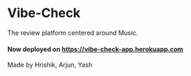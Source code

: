 # Vibe-Check
The review platform centered around Music.

#### Now deployed on https://vibe-check-app.herokuapp.com
Made by Hrishik, Arjun, Yash
